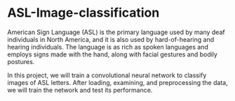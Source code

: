# ASL-Image-classification

American Sign Language (ASL) is the primary language used by many deaf individuals in North America, and it is also used by hard-of-hearing and hearing individuals. The language is as rich as spoken languages and employs signs made with the hand, along with facial gestures and bodily postures.

In this project, we will train a convolutional neural network to classify images of ASL letters. After loading, examining, and preprocessing the data, we will train the network and test its performance.
